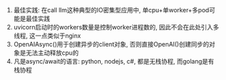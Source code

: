 



1. 最佳实践: 在call llm这种典型的IO密集型应用中, 单cpu+单worker+多pod可能是最佳实践
2. uvicorn启动时的workers数量是控制worker进程数的, 因此不会在此处引入多线程, 这一点类似于nginx
3. OpenAIAsync()用于创建异步的client对象, 否则直接OpenAI()创建同步的对象是无法主动释放cpu的
4. 凡是async/await的语言: python, nodejs, c#, 都是无栈协程, 而golang是有栈协程
